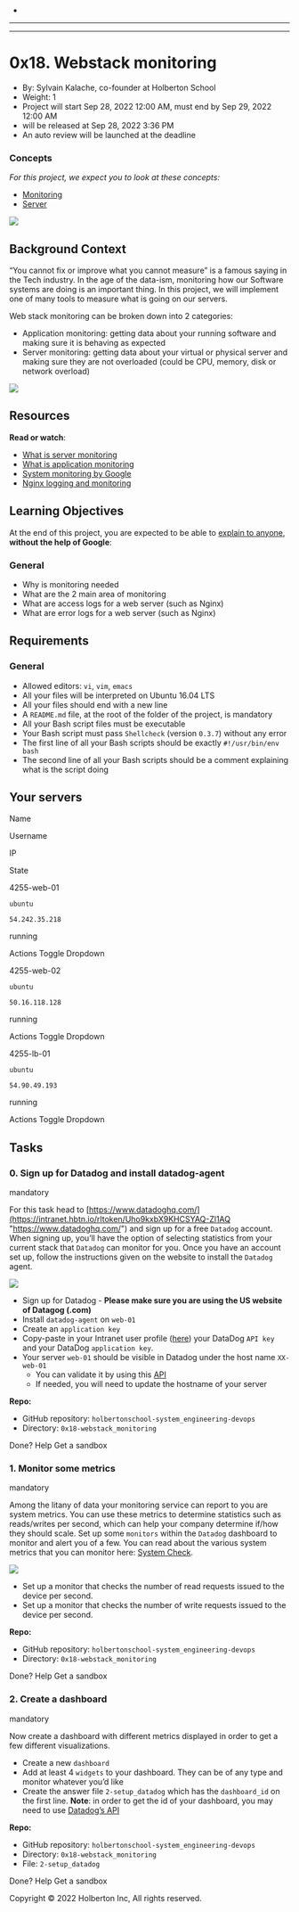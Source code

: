 - [](https://students-support.hbtn.io/hc)

---

---

# 0x18. Webstack monitoring

- By: Sylvain Kalache, co-founder at Holberton School
- Weight: 1
- Project will start Sep 28, 2022 12:00 AM, must end by Sep 29, 2022 12:00 AM
- will be released at Sep 28, 2022 3:36 PM
- An auto review will be launched at the deadline

### Concepts

_For this project, we expect you to look at these concepts:_

- [Monitoring](https://intranet.hbtn.io/concepts/13)
- [Server](https://intranet.hbtn.io/concepts/67)

![](https://s3.amazonaws.com/intranet-projects-files/holbertonschool-sysadmin_devops/281/hb3pAsO.png)

## Background Context

“You cannot fix or improve what you cannot measure” is a famous saying in the Tech industry. In the age of the data-ism, monitoring how our Software systems are doing is an important thing. In this project, we will implement one of many tools to measure what is going on our servers.

Web stack monitoring can be broken down into 2 categories:

- Application monitoring: getting data about your running software and making sure it is behaving as expected
- Server monitoring: getting data about your virtual or physical server and making sure they are not overloaded (could be CPU, memory, disk or network overload)

![](https://s3.amazonaws.com/intranet-projects-files/holbertonschool-sysadmin_devops/281/ktCXnhE.jpg)

## Resources

**Read or watch**:

- [What is server monitoring](https://intranet.hbtn.io/rltoken/m8e7smqRz3k4PUBnv0zB7g "What is server monitoring")
- [What is application monitoring](https://intranet.hbtn.io/rltoken/fGzCCVr7lwNEvarE8u1HRQ "What is application monitoring")
- [System monitoring by Google](https://intranet.hbtn.io/rltoken/h6WV2iIVUCL-atjFIu6TZA "System monitoring by Google")
- [Nginx logging and monitoring](https://intranet.hbtn.io/rltoken/ZUIlnid6NphRWIaGZ3MTZQ "Nginx logging and monitoring")

## Learning Objectives

At the end of this project, you are expected to be able to [explain to anyone](https://intranet.hbtn.io/rltoken/fg0tmIkt2x_pb-c2j_J4OQ "explain to anyone"), **without the help of Google**:

### General

- Why is monitoring needed
- What are the 2 main area of monitoring
- What are access logs for a web server (such as Nginx)
- What are error logs for a web server (such as Nginx)

## Requirements

### General

- Allowed editors: `vi`, `vim`, `emacs`
- All your files will be interpreted on Ubuntu 16.04 LTS
- All your files should end with a new line
- A `README.md` file, at the root of the folder of the project, is mandatory
- All your Bash script files must be executable
- Your Bash script must pass `Shellcheck` (version `0.3.7`) without any error
- The first line of all your Bash scripts should be exactly `#!/usr/bin/env bash`
- The second line of all your Bash scripts should be a comment explaining what is the script doing

## Your servers

Name

Username

IP

State

4255-web-01

`ubuntu`

`54.242.35.218`

running

Actions Toggle Dropdown

4255-web-02

`ubuntu`

`50.16.118.128`

running

Actions Toggle Dropdown

4255-lb-01

`ubuntu`

`54.90.49.193`

running

Actions Toggle Dropdown

## Tasks

### 0. Sign up for Datadog and install datadog-agent

mandatory

For this task head to [https://www.datadoghq.com/](https://intranet.hbtn.io/rltoken/Uho9kxbX9KHCSYAQ-Zl1AQ "https://www.datadoghq.com/") and sign up for a free `Datadog` account. When signing up, you’ll have the option of selecting statistics from your current stack that `Datadog` can monitor for you. Once you have an account set up, follow the instructions given on the website to install the `Datadog` agent.

![](https://holbertonintranet.s3.amazonaws.com/uploads/medias/2019/6/6b0ea6345a6375437845.png?X-Amz-Algorithm=AWS4-HMAC-SHA256&X-Amz-Credential=AKIARDDGGGOU5BHMTQX4%2F20220928%2Fus-east-1%2Fs3%2Faws4_request&X-Amz-Date=20220928T072301Z&X-Amz-Expires=86400&X-Amz-SignedHeaders=host&X-Amz-Signature=22ba4c823e5b54b06d8e2c61178113261a03522330f148ee5c414a58294eba43)

- Sign up for Datadog - **Please make sure you are using the US website of Datagog (.com)**
- Install `datadog-agent` on `web-01`
- Create an `application key`
- Copy-paste in your Intranet user profile ([here](https://intranet.hbtn.io/rltoken/2D6j3Y6G9c8o_t278-Cu_w "here")) your DataDog `API key` and your DataDog `application key`.
- Your server `web-01` should be visible in Datadog under the host name `XX-web-01`
  - You can validate it by using this [API](https://intranet.hbtn.io/rltoken/CyrSkrD0zPWXK4YBRRbTvw "API")
  - If needed, you will need to update the hostname of your server

**Repo:**

- GitHub repository: `holbertonschool-system_engineering-devops`
- Directory: `0x18-webstack_monitoring`

Done? Help Get a sandbox

### 1. Monitor some metrics

mandatory

Among the litany of data your monitoring service can report to you are system metrics. You can use these metrics to determine statistics such as reads/writes per second, which can help your company determine if/how they should scale. Set up some `monitors` within the `Datadog` dashboard to monitor and alert you of a few. You can read about the various system metrics that you can monitor here: [System Check](https://intranet.hbtn.io/rltoken/naY47nur2yPJNw8tdACnzQ "System Check").

![](https://holbertonintranet.s3.amazonaws.com/uploads/medias/2019/6/6a4551974aadc181e97a.png?X-Amz-Algorithm=AWS4-HMAC-SHA256&X-Amz-Credential=AKIARDDGGGOU5BHMTQX4%2F20220928%2Fus-east-1%2Fs3%2Faws4_request&X-Amz-Date=20220928T072301Z&X-Amz-Expires=86400&X-Amz-SignedHeaders=host&X-Amz-Signature=9b02248675f4484da30bf1ada119e694f0580bf7d55f6d20e44920104eb92f90)

- Set up a monitor that checks the number of read requests issued to the device per second.
- Set up a monitor that checks the number of write requests issued to the device per second.

**Repo:**

- GitHub repository: `holbertonschool-system_engineering-devops`
- Directory: `0x18-webstack_monitoring`

Done? Help Get a sandbox

### 2. Create a dashboard

mandatory

Now create a dashboard with different metrics displayed in order to get a few different visualizations.

- Create a new `dashboard`
- Add at least 4 `widgets` to your dashboard. They can be of any type and monitor whatever you’d like
- Create the answer file `2-setup_datadog` which has the `dashboard_id` on the first line. **Note**: in order to get the id of your dashboard, you may need to use [Datadog’s API](https://intranet.hbtn.io/rltoken/VrzQP39UUFMmAKZx0IZLuw "Datadog's API")

**Repo:**

- GitHub repository: `holbertonschool-system_engineering-devops`
- Directory: `0x18-webstack_monitoring`
- File: `2-setup_datadog`

Done? Help Get a sandbox

Copyright © 2022 Holberton Inc, All rights reserved.
